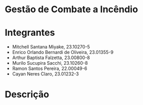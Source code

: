 # Gestão de Combate a Incêndio
# Integrantes
- Mitchell Santana Miyake, 23.10270-5 
- Enrico Orlando Bernardi de Oliveira, 23.01355-9 
- Arthur Baptista Falzetta, 23.00800-8 
- Murilo Sucupira Sacchi, 23.10260-8 
- Ramon Santos Pereira, 22.00049-6 
- Cayan Neres Claro, 23.01232-3 

# Descrição
